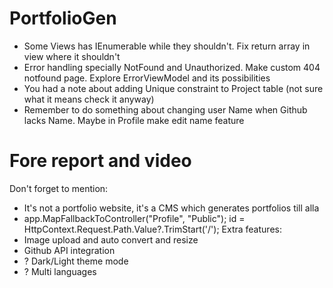 # PortfolioGen

- Some Views has IEnumerable while they shouldn't. Fix return array in view where it shouldn't
- Error handling specially NotFound and Unauthorized. Make custom 404 notfound page. Explore ErrorViewModel and its possibilities
- You had a note about adding Unique constraint to Project table (not sure what it means check it anyway)
- Remember to do something about changing user Name when Github lacks Name. Maybe in Profile make edit name feature






# Fore report and video
Don't forget to mention:
- It's not a portfolio website, it's a CMS which generates portfolios till alla
- app.MapFallbackToController("Profile", "Public"); id = HttpContext.Request.Path.Value?.TrimStart('/');
Extra features:
- Image upload and auto convert and resize
- Github API integration
- ? Dark/Light theme mode
- ? Multi languages
